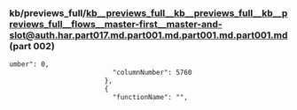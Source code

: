 ### kb/previews_full/kb__previews_full__kb__previews_full__kb__previews_full__flows__master-first__master-and-slot@auth.har.part017.md.part001.md.part001.md.part001.md (part 002)

```md
umber": 0,
                          "columnNumber": 5760
                        },
                        {
                          "functionName": "",
```

```

